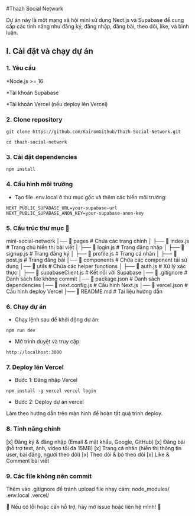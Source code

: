 #Thazh Social Network

Dự án này là một mạng xã hội mini sử dụng Next.js và Supabase để cung cấp các tính năng như đăng ký, đăng nhập, đăng bài, theo dõi, like, và bình luận.

## I. Cài đặt và chạy dự án 
###  1. Yêu cầu 
  *Node.js >= 16 

  *Tài khoản Supabase

  *Tài khoản Vercel (nếu deploy lên Vercel)

###  2. Clone repository
 
``git clone https://github.com/KairomGithub/Thazh-Social-Network.git``

  
``cd thazh-social-network``
   
###  3. Cài đặt dependencies

``npm install``
   
###  4. Cấu hình môi trường 

- Tạo file .env.local ở thư mục gốc và thêm các biến môi trường:

``NEXT_PUBLIC_SUPABASE_URL=your-supabase-url NEXT_PUBLIC_SUPABASE_ANON_KEY=your-supabase-anon-key``

###  5. Cấu trúc thư mục 📁 


mini-social-network 
│── 📁 pages # Chứa các trang chính 
│ 
├── 📄 index.js # Trang chủ hiển thị bài viết 
│ 
├── 📄 login.js # Trang đăng nhập 
│ 
├── 📄 signup.js # Trang đăng ký 
│ 
├── 📄 profile.js # Trang cá nhân 
│ 
├── 📄 post.js # Trang đăng bài 
│── 📁 components # Chứa các component tái sử dụng 
│── 📁 utils # Chứa các helper functions │ 
├── 📄 auth.js # Xử lý xác thực 
│ 
├── 📄 supabaseClient.js # Kết nối với Supabase 
│── 📄 .gitignore # Danh sách file không commit 
│── 📄 package.json # Danh sách dependencies 
│── 📄 next.config.js # Cấu hình Next.js │── 📄 vercel.json # Cấu hình deploy Vercel 
│── 📄 README.md # Tài liệu hướng dẫn


###  6. Chạy dự án 

 - Chạy lệnh sau để khởi động dự án:

``npm run dev`` 

 - Mở trình duyệt và truy cập:   

``http://localhost:3000``

###  7. Deploy lên Vercel 

- Bước 1: Đăng nhập Vercel


``npm install -g vercel vercel login``


- Bước 2: Deploy dự án vercel 

Làm theo hướng dẫn trên màn hình để hoàn tất quá trình deploy.

###  8. Tính năng chính 
 [x] Đăng ký & đăng nhập (Email & mật khẩu, Google, GitHub) 
 [x] Đăng bài (hỗ trợ text, ảnh, video tối đa 15MB) 
 [x] Trang cá nhân (hiển thị thông tin user, bài đăng, người theo dõi)
 [x] Theo dõi & bỏ theo dõi 
 [x] Like & Comment bài viết 

###  9. Các file không nên commit 

 Thêm vào .gitignore để tránh upload file nhạy cảm:
 node_modules/ .env.local .vercel/ 

📌 Nếu có lỗi hoặc cần hỗ trợ, hãy mở issue hoặc liên hệ mình! 🚀

